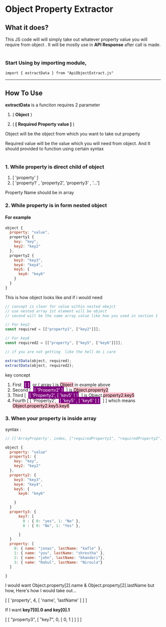 # Object Property Extractor

## What it does?

This JS code will will simply take out whatever property value you will require from object . It will be mostly use in **API Response** after call is made.
<br />
<br />

### Start Using by importing module,

```
import { extractData } from "ApiObjectExtract.js"
```

---

## How To Use

**extractData** is a funciton requires 2 parameter

1. ( **Object** )

2. ( **[ Required Property value ]** )

Object will be the object from which you want to take out property

Required value will be the value which you will need from object. And It should provided to function using certain syntax
<br />
<br />

### 1. While property is direct child of object

1. [ 'property' ]
2. [ 'property1' , 'property2', 'property3' , '...']

Property Name should be in array
<br />

### 2. While property is in form nested object

#### For example

```javascript
object {
  property: "value",
  property1 {
    key: "key",
    key2: "key2"
  },
  property2 {
    key3: "key3",
    key4: "key4",
    key5: {
      key6: "key6"
    }
  }
}
```

This is how object looks like and if i would need

```javascript
// concept is clear for value within nested obejct
// use nested array 1st element will be object
// second will be the same array value like how you used in section 1

// For key2
const required = [["property1", ["key2"]]];

// For key6
const required2 = [["property", ["key5", ["key6"]]]];

// if you are not getting  like the hell do i care

extractData(object, required);
extractData(object, required2);
```

key concept

1. First <mark style="background-color: purple; color: white; padding: 3px; margin: 4px;">[ ]</mark> or ( array ) is <mark style="background-color: pink">Object</mark> in example above
2. Second [ <mark style="background-color: purple; color: white; padding: 3px; margin: 4px;">[ 'Property2' ]</mark> ] is <mark style="background-color: pink">Object.property2</mark>
3. Third [ <mark style="background-color: purple; color: white; padding: 3px; margin: 4px;">[ 'Property2', [ 'key5' ] ]</mark> ] is Object.<mark style="background-color: pink">property2.key5</mark>
4. Fourth [ [ 'Property2', <mark style="color: white; background-color: purple; padding: 3px; margin: 4px;">[ 'key5' , [ 'key6' ] ]</mark> ] ] which means <mark style="background-color: pink">Object.property2.key5.key6</mark>

### 3. When your property is inside array

syntax :

```javascript
// [['ArrayProperty', index, ["requiredProperty1", "requiredProperty2"]]]
```

```javascript
object {
  property: "value"
  property1: {
    key: "key",
    key2: "key2"
  },
  property2: {
    key3: "key3",
    key4: "key4",
    key5: {
      key6: "key6"

    }
  }
  property3: {
      key7: [
        0 : { 0: "yes", 1: "No" },
        0 : { 0: "No", 1: "Yes" },

      ]
  }
  property: [
    0: { name: "jonas", lastName: "kafle" },
    1: { name: "you", lastName: "shrestha" },
    2: { name: "john", lastName: "bhandari"},
    3: { name: "Rahul", lastName: "Niroula"}
  ]

}
```

I would want Object.property[2].name & Object.property[2].lastName but how, Here's how I would take out...

[ [ 'property', 4, [ 'name', 'lastName' ] ] ]

If I want **key7[0].0 and key[0].1**

[ [ "property3", [ "key7", 0, [ 0, 1 ] ] ] ]
